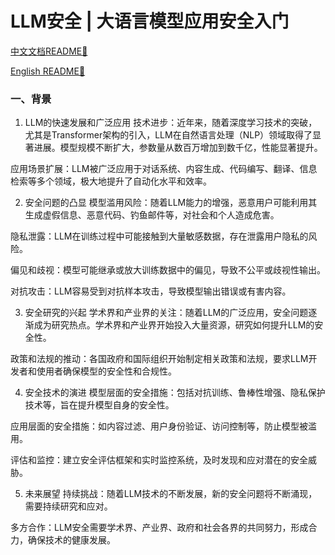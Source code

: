 # LLM安全 | 大语言模型应用安全入门
[中文文档README📖](README.md) 

[English README📖](ENREADME.md)
### 一、背景
1. LLM的快速发展和广泛应用
技术进步：近年来，随着深度学习技术的突破，尤其是Transformer架构的引入，LLM在自然语言处理（NLP）领域取得了显著进展。模型规模不断扩大，参数量从数百万增加到数千亿，性能显著提升。

应用场景扩展：LLM被广泛应用于对话系统、内容生成、代码编写、翻译、信息检索等多个领域，极大地提升了自动化水平和效率。

2. 安全问题的凸显
模型滥用风险：随着LLM能力的增强，恶意用户可能利用其生成虚假信息、恶意代码、钓鱼邮件等，对社会和个人造成危害。

隐私泄露：LLM在训练过程中可能接触到大量敏感数据，存在泄露用户隐私的风险。

偏见和歧视：模型可能继承或放大训练数据中的偏见，导致不公平或歧视性输出。

对抗攻击：LLM容易受到对抗样本攻击，导致模型输出错误或有害内容。

3. 安全研究的兴起
学术界和产业界的关注：随着LLM的广泛应用，安全问题逐渐成为研究热点。学术界和产业界开始投入大量资源，研究如何提升LLM的安全性。

政策和法规的推动：各国政府和国际组织开始制定相关政策和法规，要求LLM开发者和使用者确保模型的安全性和合规性。

4. 安全技术的演进
模型层面的安全措施：包括对抗训练、鲁棒性增强、隐私保护技术等，旨在提升模型自身的安全性。

应用层面的安全措施：如内容过滤、用户身份验证、访问控制等，防止模型被滥用。

评估和监控：建立安全评估框架和实时监控系统，及时发现和应对潜在的安全威胁。

5. 未来展望
持续挑战：随着LLM技术的不断发展，新的安全问题将不断涌现，需要持续研究和应对。

多方合作：LLM安全需要学术界、产业界、政府和社会各界的共同努力，形成合力，确保技术的健康发展。
